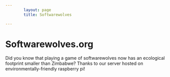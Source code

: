 ```yaml
---
        layout: page
        title: Softwarewolves

---
```


Softwarewolves.org
====

Did you know that playing a game of softwarewolves now has an ecological footprint smaller than Zimbabwe? Thanks to our server hosted on environmentally-friendly raspberry pi!
